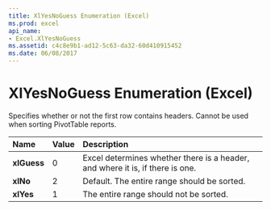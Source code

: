 ```yaml
---
title: XlYesNoGuess Enumeration (Excel)
ms.prod: excel
api_name:
- Excel.XlYesNoGuess
ms.assetid: c4c8e9b1-ad12-5c63-da32-60d410915452
ms.date: 06/08/2017
---
```



# XlYesNoGuess Enumeration (Excel)

Specifies whether or not the first row contains headers. Cannot be used when sorting PivotTable reports.



|Name|Value|Description|
|:-----|:-----|:-----|
| **xlGuess**|0|Excel determines whether there is a header, and where it is, if there is one.|
| **xlNo**|2|Default. The entire range should be sorted.|
| **xlYes**|1|The entire range should not be sorted.|


